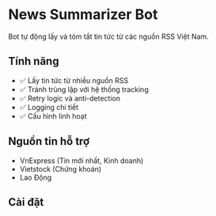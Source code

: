 # News Summarizer Bot

Bot tự động lấy và tóm tắt tin tức từ các nguồn RSS Việt Nam.

## Tính năng

- ✅ Lấy tin tức từ nhiều nguồn RSS
- ✅ Tránh trùng lặp với hệ thống tracking
- ✅ Retry logic và anti-detection
- ✅ Logging chi tiết
- ✅ Cấu hình linh hoạt

## Nguồn tin hỗ trợ

- VnExpress (Tin mới nhất, Kinh doanh)
- Vietstock (Chứng khoán)
- Lao Động

## Cài đặt

